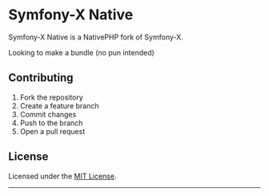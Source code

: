 # Symfony-X Native

Symfony-X Native is a NativePHP fork of Symfony-X.

Looking to make a bundle (no pun intended)

## Contributing

1. Fork the repository
2. Create a feature branch
3. Commit changes
4. Push to the branch
5. Open a pull request

## License

Licensed under the [MIT License](LICENSE).

---

